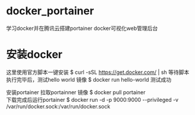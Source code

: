 # docker_portainer
学习docker并在腾讯云搭建portainer docker可视化web管理后台

# 安装docker 
这里使用官方脚本一键安装
$ curl -sSL https://get.docker.com/ | sh
等待脚本执行完毕后，测试hello world 镜像
$ docker run hello-world
测试成功



安装portainer
拉取portainner 镜像
$ docker pull portainer   
下载完成后运行portainer
$ docker run -d -p 9000:9000 --privileged -v /var/run/docker.sock:/var/run/docker.sock 
